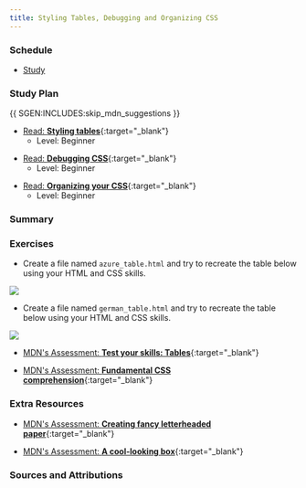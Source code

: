 ```yaml
---
title: Styling Tables, Debugging and Organizing CSS
---
```


### Schedule

  - [Study](#study-plan)

### Study Plan

{{ SGEN:INCLUDES:skip_mdn_suggestions }}

  <!-- SGEN:META:PROGRESS:task=Read 'Styling tables' -->
  - [Read: **Styling tables**](https://developer.mozilla.org/en-US/docs/Learn/CSS/Building_blocks/Styling_tables){:target="_blank"}
    - Level: Beginner

  <!-- SGEN:META:PROGRESS:task=Read 'Debugging CSS' -->
  - [Read: **Debugging CSS**](https://developer.mozilla.org/en-US/docs/Learn/CSS/Building_blocks/Debugging_CSS){:target="_blank"}
    - Level: Beginner

  <!-- SGEN:META:PROGRESS:task=Read 'Organizing your CSS' -->
  - [Read: **Organizing your CSS**](https://developer.mozilla.org/en-US/docs/Learn/CSS/Building_blocks/Organizing){:target="_blank"}
    - Level: Beginner

### Summary

### Exercises

  <!-- SGEN:META:PROGRESS:task=Complete the 'Recreate Azure HTML Table'|user_folder=azure_table|files=azure_table.html -->
  - Create a file named `azure_table.html` and try to recreate the table below using your HTML and CSS skills.

  ![](assets/azure_table.jpg)

  <!-- SGEN:META:PROGRESS:task=Complete the 'Recreate German HTML Table'|user_folder=german_table|files=german_table.html -->
  - Create a file named `german_table.html` and try to recreate the table below using your HTML and CSS skills.

  ![](assets/german_table.jpg)


  <!-- SGEN:META:PROGRESS:task=Complete the exercise 'Test your skills: Tables'|user_folder=tables_tasks -->
  <!-- SGEN:META:TESTS:name=Test Exercise: 'Test your skills: Tables'|type=exist|user_folder=tables_tasks|files=table.html -->
  - [MDN's Assessment: **Test your skills: Tables**](/WDX-180/curriculum/modules/css/misc/table_tasks){:target="_blank"}
  
  <!-- SGEN:META:PROGRESS:task=Complete the exercise 'Fundamental CSS comprehension'|user_folder=fundamental_css_comprehension -->
  <!-- SGEN:META:TESTS:name=Test Exercise: 'Fundamental CSS comprehension'|type=exist|user_folder=fundamental_css_comprehension|files=index.html,styles.css,chris.jpg -->
  - [MDN's Assessment: **Fundamental CSS comprehension**](https://developer.mozilla.org/en-US/docs/Learn/CSS/Building_blocks/Fundamental_CSS_comprehension){:target="_blank"}

### Extra Resources

  <!-- SGEN:META:PROGRESS:task=Complete the exercise 'Creating fancy letterheaded paper'|user_folder=creating_fancy_letterheaded_paper -->
  <!-- SGEN:META:TESTS:name=Test Exercise: 'Creating fancy letterheaded paper'|type=exist|user_folder=creating_fancy_letterheaded_paper|files=index.html,styles.css,top-image.png,bottom-image.png,logo.png -->
  - [MDN's Assessment: **Creating fancy letterheaded paper**](https://developer.mozilla.org/en-US/docs/Learn/CSS/Building_blocks/Creating_fancy_letterheaded_paper){:target="_blank"}

  <!-- SGEN:META:PROGRESS:task=Complete the exercise 'A cool-looking box'|user_folder=a_cool_looking_box -->
  <!-- SGEN:META:TESTS:name=Test Exercise: 'A cool-looking box'|type=exist|user_folder=a_cool_looking_box|files=index.html,styles.css -->
  - [MDN's Assessment: **A cool-looking box**](https://developer.mozilla.org/en-US/docs/Learn/CSS/Building_blocks/A_cool_looking_box){:target="_blank"}

### Sources and Attributions
